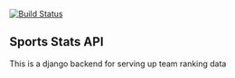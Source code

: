 [![Build Status](https://travis-ci.org/nathanemyers/sports-api.svg?branch=master)](https://travis-ci.org/nathanemyers/sports-api)
## Sports Stats API

This is a django backend for serving up team ranking data
